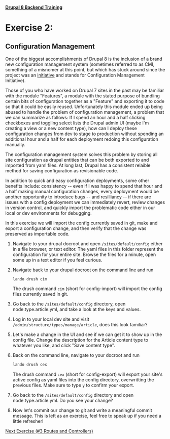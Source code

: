 #### [Drupal 8 Backend Training](README.md)

# Exercise 2:

## Configuration Management

One of the biggest accomplishments of Drupal 8 is the inclusion of a brand new configuration management system (sometimes referred to as CMI, something of a misnomer at this point, but which has stuck around since the project was an [initiative](https://www.drupal.org/about/strategic-initiatives) and stands for Configuration Management Initiative).

Those of you who have worked on Drupal 7 sites in the past may be familiar with the module "Features", a module with the stated purpose of bundling certain bits of configuration together as a "Feature" and exporting it to code so that it could be easily reused. Unfortunately this module ended up being abused to handle the problem of configuration management, a problem that we can summarize as follows: If I spend an hour and a half clicking checkboxes and toggling select lists the Drupal admin UI (maybe I'm creating a view or a new content type), how can I deploy these configuration changes from dev to stage to production without spending an additional hour and a half for each deployment redoing this configuration manually.

The configuration management system solves this problem by storing all site configuration as drupal entities that can be both exported to and imported from yaml files. At long last, Drupal has a consistent relaible method for saving configuration as revisionable code.

In addition to quick and easy configuration deployments, some other benefits include: consistency -- even if I was happy to spend that hour and a half making manual configuration changes, every deployment would be another opportunity to introduce bugs -- and resilliancy -- if there are issues with a config deployment we can immediately revert, review changes in version control, and quickly import the problematic code either in our local or dev environments for debugging.

In this exercise we will import the config currently saved in git, make and export a configuration change, and then verify that the change was preserved as importable code.

1. Navigate to your drupal docroot and open `/sites/default/config` either in a file browser, or text editor. The yaml files in this folder represent the configuration for your entire site. Browse the files for a minute, open some up in a text editor if you feel curious.

2. Navigate back to your drupal docroot on the command line and run

    ```bash
    lando drush cim
    ```

    The drush command `cim` (short for config-import) will import the config files currently saved in git.

3. Go back to the `/sites/default/config` directory, open node.type.article.yml, and take a look at the keys and values.

4. Log in to your local dev site and visit `/admin/structure/types/manage/article`, does this look familiar?

5. Let's make a change in the UI and see if we can get it to show up in the config file. Change the description for the Article content type to whatever you like, and click "Save content type".

6. Back on the command line, navigate to your docroot and run

    ```bash
    lando drush cex
    ```

    The drush command `cex` (short for config-export) will export your site's active config as yaml files into the config directory, overwritting the previous files. Make sure to type `y` to confirm your export.

7. Go back to the `/sites/default/config` directory and open node.type.article.yml. Do you see your change?

8. Now let's commit our change to git and write a meaningful commit message. This is left as an exercise, feel free to speak up if you need a little refresher!

[Next Exercise (#3 Routes and Controllers)](exercise_03-routes-and-controllers.md)
